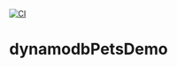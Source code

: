 [![CI](https://github.com/DGarcia1515/dynamodbPetsDemo/actions/workflows/CIWorkflow.yml/badge.svg)](https://github.com/DGarcia1515/dynamodbPetsDemo/actions/workflows/CIWorkflow.yml)
# dynamodbPetsDemo
